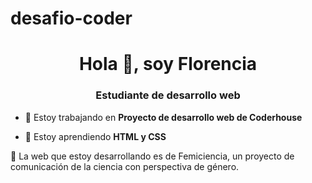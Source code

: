 # desafio-coder <h1 align="center">Hola 👋, soy Florencia</h1>
<h3 align="center">Estudiante de desarrollo web</h3>

- 🔭 Estoy trabajando en **Proyecto de desarrollo web de Coderhouse**

- 🌱 Estoy aprendiendo **HTML y CSS**

💚 La web que estoy desarrollando es de Femiciencia, un proyecto de comunicación de la ciencia con perspectiva de género.
<p align="left">
</p>
